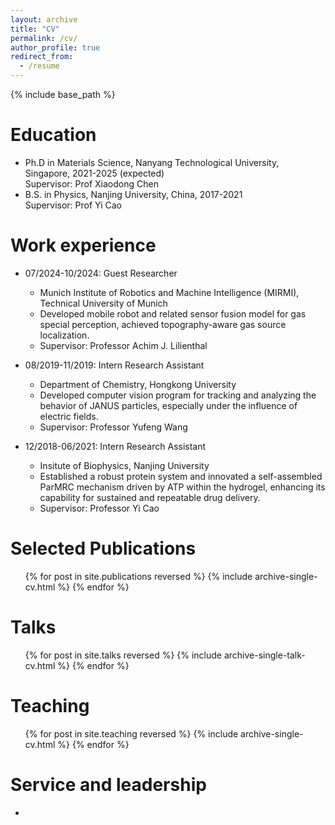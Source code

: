 ```yaml
---
layout: archive
title: "CV"
permalink: /cv/
author_profile: true
redirect_from:
  - /resume
---
```


{% include base_path %}

Education
======
* Ph.D in Materials Science, Nanyang Technological University, Singapore, 2021-2025 (expected)<br>
  Supervisor: Prof Xiaodong Chen
* B.S. in Physics, Nanjing University, China, 2017-2021<br>
  Supervisor: Prof Yi Cao

Work experience
======
* 07/2024-10/2024: Guest Researcher
  * Munich Institute of Robotics and Machine Intelligence (MIRMI), Technical University of Munich
  * Developed mobile robot and related sensor fusion model for gas special perception, achieved topography-aware gas source localization.
  * Supervisor: Professor Achim J. Lilienthal

* 08/2019-11/2019: Intern Research Assistant
  * Department of Chemistry, Hongkong University
  * Developed computer vision program for tracking and analyzing the behavior of JANUS particles, especially under the influence of electric fields.
  * Supervisor: Professor Yufeng Wang

* 12/2018-06/2021: Intern Research Assistant
  * Insitute of Biophysics, Nanjing University
  * Established a robust protein system and innovated a self-assembled ParMRC mechanism driven by ATP within the hydrogel, enhancing its capability for sustained and repeatable drug delivery.
  * Supervisor: Professor Yi Cao
  

Selected Publications
======
  <ul>{% for post in site.publications reversed %}
    {% include archive-single-cv.html %}
  {% endfor %}</ul>
  
Talks
======
  <ul>{% for post in site.talks reversed %}
    {% include archive-single-talk-cv.html  %}
  {% endfor %}</ul>
  
Teaching
======
  <ul>{% for post in site.teaching reversed %}
    {% include archive-single-cv.html %}
  {% endfor %}</ul>
  
Service and leadership
======
* 
